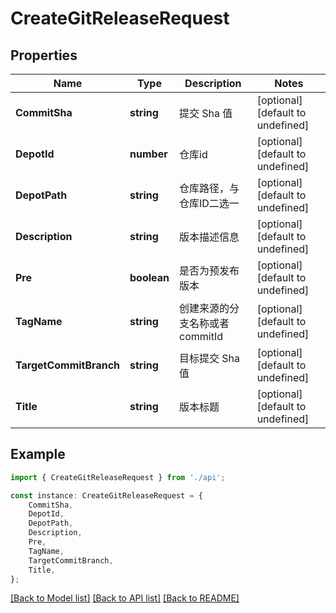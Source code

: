 # CreateGitReleaseRequest


## Properties

Name | Type | Description | Notes
------------ | ------------- | ------------- | -------------
**CommitSha** | **string** | 提交 Sha 值 | [optional] [default to undefined]
**DepotId** | **number** | 仓库id | [optional] [default to undefined]
**DepotPath** | **string** | 仓库路径，与仓库ID二选一 | [optional] [default to undefined]
**Description** | **string** | 版本描述信息 | [optional] [default to undefined]
**Pre** | **boolean** | 是否为预发布版本 | [optional] [default to undefined]
**TagName** | **string** | 创建来源的分支名称或者commitId | [optional] [default to undefined]
**TargetCommitBranch** | **string** | 目标提交 Sha 值 | [optional] [default to undefined]
**Title** | **string** | 版本标题 | [optional] [default to undefined]

## Example

```typescript
import { CreateGitReleaseRequest } from './api';

const instance: CreateGitReleaseRequest = {
    CommitSha,
    DepotId,
    DepotPath,
    Description,
    Pre,
    TagName,
    TargetCommitBranch,
    Title,
};
```

[[Back to Model list]](../README.md#documentation-for-models) [[Back to API list]](../README.md#documentation-for-api-endpoints) [[Back to README]](../README.md)

